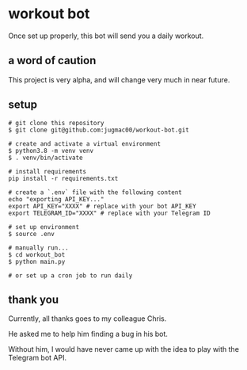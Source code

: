 # workout bot

Once set up properly, this bot will send you a daily workout.

## a word of caution

This project is very alpha, and will change very much in near future.

## setup

```
# git clone this repository
$ git clone git@github.com:jugmac00/workout-bot.git

# create and activate a virtual environment
$ python3.8 -m venv venv
$ . venv/bin/activate

# install requirements
pip install -r requirements.txt

# create a `.env` file with the following content
echo "exporting API_KEY..."
export API_KEY="XXXX" # replace with your bot API_KEY
export TELEGRAM_ID="XXXX" # replace with your Telegram ID

# set up environment
$ source .env

# manually run...
$ cd workout_bot
$ python main.py

# or set up a cron job to run daily
```

## thank you

Currently, all thanks goes to my colleague Chris.

He asked me to help him finding a bug in his bot.

Without him, I would have never came up with the idea to play with the Telegram bot API.
